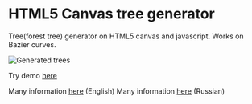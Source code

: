 HTML5 Canvas tree generator
===========================

Tree(forest tree) generator on HTML5 canvas and javascript. Works on Bazier curves.

![Generated trees](http://habr.habrastorage.org/post_images/501/72d/063/50172d063297b4d5b1b0d15188b9a269.png)

Try demo [here](http://razvor.github.io/TreeGenerator/)

Many information [here](http://sysmagazine.com/posts/210614/) (English)
Many information [here](http://habrahabr.ru/post/210614/) (Russian)


